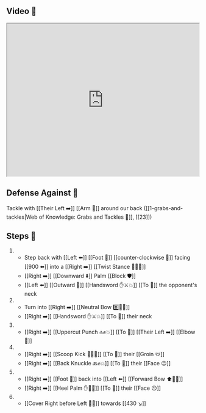 ## Video 🎥

<iframe src="https://www.youtube.com/embed/4Bi7OLLs0Z8?start=591" width="100%" height="400"></iframe>

## Defense Against 🤺

Tackle with [[Their Left ➡️]] [[Arm 💪]] around our back ([[1-grabs-and-tackles|Web of Knowledge: Grabs and Tackles 🤝]], [[23]])
## Steps 👣

1. - Step back with [[Left ⬅️]] [[Foot 🦶]] [[counter-clockwise 🔄]] facing [[900 ⬅️]] into a [[Right ➡️]] [[Twist Stance 🔄🧍‍♂️]]
    - [[Right ➡️]] [[Downward ⬇️]] Palm [[Block 🛡️]] 
    - [[Left ⬅️]] [[Outward 🔼]] [[Handsword ✋⚔️💥]] [[To 🎯]] the opponent's neck
2. - Turn into [[Right ➡️]] [[Neutral Bow 0️⃣🧍‍♂️]] 
    - [[Right ➡️]] [[Handsword ✋⚔️💥]] [[To 🎯]] their neck
3. - [[Right ➡️]] [[Uppercut Punch 🔝✊💥]] [[To 🎯]] [[Their Left ➡️]] [[Elbow 💪]]
4. - [[Right ➡️]] [[Scoop Kick 🥄🦶💥]] [[To 🎯]] their [[Groin 🩲]]
    - [[Right ➡️]] [[Back Knuckle 🔙✊💥]] [[To 🎯]] their [[Face 😐]]
5. - [[Right ➡️]] [[Foot 🦶]] back into [[Left ⬅️]] [[Forward Bow ⬆️🧍‍♂️]] 
    - [[Right ➡️]] [[Heel Palm ✋🌴💥]] [[To 🎯]] their [[Face 😐]]
6. - [[Cover Right before Left 🦶🔄]] towards [[430 ↘️]]